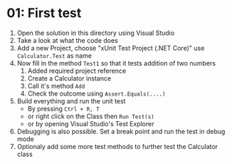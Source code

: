 # 01: First test

1. Open the solution in this directory using Visual Studio
1. Take a look at what the code does
1. Add a new Project, choose "xUnit Test Project (.NET Core)" use `Calculator.Test` as name
1. Now fill in the method `Test1` so that it tests addition of two numbers
    1. Added required project reference
    1. Create a Calculator instance
    1. Call it's method `Add`
    1. Check the outcome using `Assert.Equals(....)`
1. Build everything and run the unit test
    * By pressing `Ctrl + R, T`
    * or right click on the Class then `Run Test(s)`
    * or by opening Visual Studio's Test Explorer
1. Debugging is also possible. Set a break point and run the test in debug mode
1. Optionaly add some more test methods to further test the Calculator class